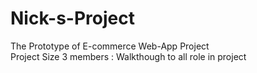 # Nick-s-Project
The Prototype of E-commerce Web-App Project\
Project Size 3 members : Walkthough to all role in project
